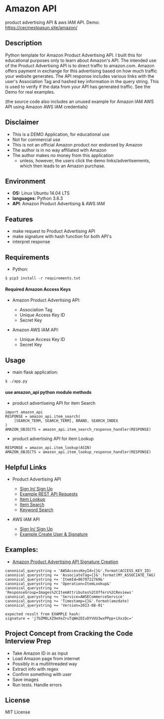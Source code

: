 # Amazon API

product advertising API & aws IAM API. Demo: https://cecinestpasun.site/amazon/

## Description

Python template for Amazon Product Advertising API. I built this for
educational purposes only to learn about Amazon's API. The intended use of the
Product Advertising API is to direct traffic to amazon.com. Amazon offers
payment in exchange for this advertising based on how much traffic your website
generates. The API response includes various links with the user's Association
Tag and hashed key information in the query string. This is used to verify
if the data from your API has generated traffic. See the Demo for real examples.

(the source code also includes an unused example for Amazon IAM AWS API using
Amazon AWS IAM credentials)

## Disclaimer

* This is a DEMO Application, for educational use
* Not for commercial use
* This is not an official Amazon product nor endorsed by Amazon
* The author is in no way affiliated with Amazon
* The author makes no money from this application
  * unless, however, the users click the demo links/advertisements, which then
  leads to an Amazon purchase.

## Environment

* __OS:__ Linux Ubuntu 14.04 LTS
* __languages:__ Python 3.6.3
* __API__: Amazon Product Advertising & AWS IAM

## Features

* make request to Product Advertising API
* make signature with hash function for both API's
* interpret response

## Requirements

* Python:

```
$ pip3 install -r requirements.txt
```

#### Required Amazon Access Keys

* Amazon Product Advertising API:
  * Association Tag
  * Unique Access Key ID
  * Secret Key

* Amazon AWS IAM API:
  * Unique Access Key ID
  * Secret Key

## Usage

* main flask application:

```
$ ./app.py
```

#### use amazon_api python module methods

* product advertiseing API for item Search
```
import amazon_api
RESPONSE = amazon_api.item_search(
    [SEARCH_TERM, SEARCH_TERM], BRAND, SEARCH_INDEX
)
AMAZON_OBJECTS = amazon_api.item_search_response_handler(RESPONSE)
```
* product advertising API for item Lookup
```
RESPONSE = amazon_api.item_lookup(ASIN)
AMAZON_OBJECTS = amazon_api.item_lookup_response_handler(RESPONSE)
```

## Helpful Links

* Product Advertising API
  * [Sign In/ Sign Up](https://affiliate-program.amazon.com/)
  * [Example REST API Requests](http://docs.aws.amazon.com/AWSECommerceService/latest/DG/rest-signature.html)
  * [Item Lookup](http://docs.aws.amazon.com/AWSECommerceService/latest/DG/ItemLookup.html)
  * [Item Search](http://docs.aws.amazon.com/AWSECommerceService/latest/DG/ItemSearch.html)
  * [Keyword Search](http://docs.aws.amazon.com/AWSECommerceService/latest/DG/EX_SearchingbyKeyword.html)

* AWS IAM API
  * [Sign In/ Sign Up](https://www.amazon.com/console/home)
  * [Example Create User & Signature](http://docs.aws.amazon.com/general/latest/gr/sigv4-signed-request-examples.html)

## Examples:

* [Amazon Product Advertising API Signature Creation](http://docs.aws.amazon.com/AWSECommerceService/latest/DG/rest-signature.html)

```
canonical_querystring = 'AWSAccessKeyId={}&'.format(ACCESS_KEY_ID)
canonical_querystring += 'AssociateTag={}&'.format(MY_ASSOCIATE_TAG)
canonical_querystring += 'ItemId=0679722769&'
canonical_querystring += 'Operation=ItemLookup&'
canonical_querystring += 'ResponseGroup=Images%2CItemAttributes%2COffers%2CReviews'
canonical_querystring += 'Service=AWSECommerceService'
canonical_querystring += 'Timestamp={}&'.format(amzdate)
canonical_querystring += 'Version=2013-08-01'

expected result from EXAMPLE hash:
signature = 'j7bZM0LXZ9eXeZruTqWm2DIvDYVUU3wxPPpp+iXxzQc='
```

## Project Concept from Cracking the Code Interview Prep

* Take Amazon ID in as input
* Load Amazon page from internet
* Possibly in a multithreaded way
* Extract info with regex
* Confirm something with user
* Save images
* Run tests. Handle errors

## License
MIT License
